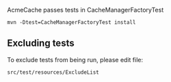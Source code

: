 AcmeCache passes tests in CacheManagerFactoryTest

    mvn -Dtest=CacheManagerFactoryTest install

## Excluding tests
To exclude tests from being run, please edit file:

    src/test/resources/ExcludeList
